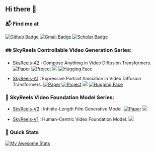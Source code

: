 ## Hi there 👋

### 📬 Find me at 
[![Github Badge](http://img.shields.io/badge/-Github-black?style=flat-square&logo=github&link=https://github.com/qiudi0127/)](https://github.com/qiudi0127/) 
[![Gmail Badge](https://img.shields.io/badge/-Gmail-d14836?style=flat-square&logo=Gmail&logoColor=white&link=mailto:qiudihk@gmail.com)](mailto:qiudihk@gmail.com)
[![Scholar Badge](https://img.shields.io/badge/-Scholar-9cf?style=flat-square&logo=Google%20Scholar&logoColor=white&link=https://scholar.google.com/citations?user=6D_nzucAAAAJ&hl=en)](https://scholar.google.com/citations?user=6D_nzucAAAAJ&hl=en)



### 👪 SkyReels Controllable Video Generation Series:

- [SkyReels-A2](https://github.com/SkyworkAI/SkyReels-A2) : Compose Anything in Video Diffusion Transformers.  [![Paper](https://img.shields.io/badge/arXiv-b31b1b.svg)](https://arxiv.org/pdf/2504.02436)  [![Project](https://img.shields.io/badge/Project_Page-00CED1)](https://skyworkai.github.io/skyreels-a2.github.io/) <img src="https://img.shields.io/github/stars/SkyworkAI/SkyReels-A2?style=social" /> [![Hugging Face](https://img.shields.io/badge/Online-Leaderboard-purple)](https://huggingface.co/spaces/Skywork/SkyReels_A2_Bench)

- [SkyReels-A1](https://github.com/SkyworkAI/SkyReels-A1) : Expressive Portrait Animation in Video Diffusion Transformers. [![Paper](https://img.shields.io/badge/arXiv-b31b1b.svg)](https://arxiv.org/abs/2502.10841) [![Project](https://img.shields.io/badge/Project_Page-00CED1)](https://skyworkai.github.io/skyreels-a1.github.io/)  <img src="https://img.shields.io/github/stars/SkyworkAI/SkyReels-A1?style=social" />  [![Hugging Face](https://img.shields.io/badge/%F0%9F%A4%97%20Hugging%20Face-blue?label=Demo)](https://huggingface.co/spaces/Skywork/skyreels-a1-talking-head)

### 🎥 SkyReels Video Foundation Model Series:

- [SkyReels-V2](https://github.com/SkyworkAI/SkyReels-V2) : Infinite-Length Film Generative Model. [![Paper](https://img.shields.io/badge/arXiv-b31b1b.svg)](https://arxiv.org/pdf/2504.13074) <img src="https://img.shields.io/github/stars/SkyworkAI/SkyReels-V2?style=social" />

- [SkyReels-V1](https://github.com/SkyworkAI/SkyReels-V1) : Human-Centric Video Foundation Model. <img src="https://img.shields.io/github/stars/SkyworkAI/SkyReels-V1?style=social" />



### 🚀 Quick Stats
[![My Awesome Stats](https://awesome-github-stats.azurewebsites.net/user-stats/qiudi0127?theme=dark&bg_color=1a1a1a&title_color=00ff00&text_color=ffffff&icon_color=00ff00&hide_border=true)](https://git.io/awesome-stats-card)

<!--
**qiudi0127/qiudi0127** is a ✨ _special_ ✨ repository because its `README.md` (this file) appears on your GitHub profile.

Here are some ideas to get you started:

- 🔭 I’m currently working on ...
- 🌱 I’m currently learning ...
- 👯 I’m looking to collaborate on ...
- 🤔 I’m looking for help with ...
- 💬 Ask me about ...
- 📫 How to reach me: ...
- 😄 Pronouns: ...
- ⚡ Fun fact: ...
-->

